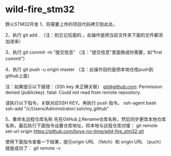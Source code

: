 # wild-fire_stm32
野火STM32开发
1、将需要上传的项目代码拷贝到此处，

2、执行	git add .  （注：别忘记后面的.，此操作是把当前文件夹下面的文件都添加进来）

3、执行	git commit  -m  ”提交信息”  （注：“提交信息”里面换成你需要，如“first commit”）

4、执行	git push -u origin master   （注：此操作目的是把本地仓库push到github上面）

注：如果提示以下报错：（SSh key 未正确关联）
git@github.com: Permission denied (publickey).
fatal: Could not read from remote repository.

请执行以下指令，关联对应SSH KEY。再执行 push 指令。
ssh-agent bash
ssh-add "/c/Users/Administrator/.ssh/my_github"

5、重命名远程仓库名称
先在GitHub上Rename仓库名称，然后同步更改本地仓库名称，最后执行下面指令设置仓库地址，将本地与远程仓库对接：
git remote set-url origin https://github.com/boys-no-time/wild-fire_stm32.git

使用下面指令查看一下结果，提示origin URL （fetch）和 origin URL （puch）就是成功了：
git remote -v
